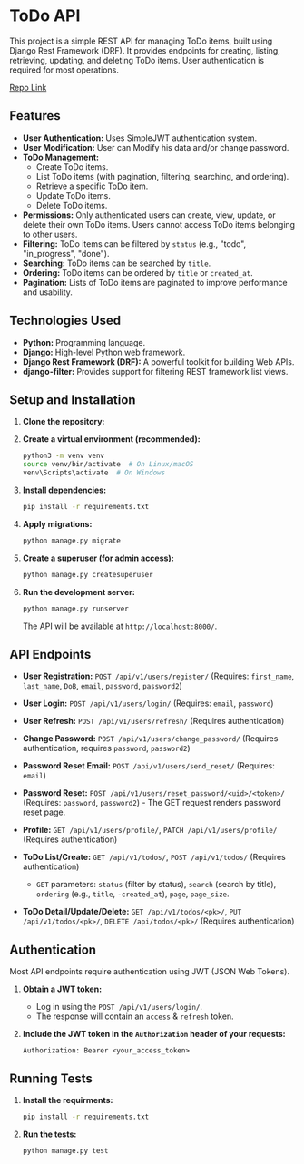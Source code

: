 # ToDo API

This project is a simple REST API for managing ToDo items, built using Django Rest Framework (DRF). It provides endpoints for creating, listing, retrieving, updating, and deleting ToDo items.  User authentication is required for most operations.

[Repo Link](https://github.com/HushmKun/To-Do-API)

## Features

*   **User Authentication:** Uses SimpleJWT authentication system.
*   **User Modification:** User can Modify his data and/or change password.
*   **ToDo Management:**
    *   Create ToDo items.
    *   List ToDo items (with pagination, filtering, searching, and ordering).
    *   Retrieve a specific ToDo item.
    *   Update ToDo items.
    *   Delete ToDo items.
*   **Permissions:** Only authenticated users can create, view, update, or delete their own ToDo items.  Users cannot access ToDo items belonging to other users.
*   **Filtering:**  ToDo items can be filtered by `status` (e.g., "todo", "in_progress", "done").
*   **Searching:**  ToDo items can be searched by `title`.
*   **Ordering:**  ToDo items can be ordered by `title` or `created_at`.
*   **Pagination:** Lists of ToDo items are paginated to improve performance and usability.

## Technologies Used

*   **Python:** Programming language.
*   **Django:** High-level Python web framework.
*   **Django Rest Framework (DRF):**  A powerful toolkit for building Web APIs.
*   **django-filter:** Provides support for filtering REST framework list views.

## Setup and Installation

1.  **Clone the repository:**

2.  **Create a virtual environment (recommended):**

    ```bash
    python3 -m venv venv
    source venv/bin/activate  # On Linux/macOS
    venv\Scripts\activate  # On Windows
    ```

3.  **Install dependencies:**

    ```bash
    pip install -r requirements.txt
    ```

4.  **Apply migrations:**

    ```bash
    python manage.py migrate
    ```

5.  **Create a superuser (for admin access):**

    ```bash
    python manage.py createsuperuser
    ```

6.  **Run the development server:**

    ```bash
    python manage.py runserver
    ```

    The API will be available at `http://localhost:8000/`.

## API Endpoints

*   **User Registration:** `POST /api/v1/users/register/` (Requires: `first_name`, `last_name`, `DoB`, `email`, `password`, `password2`)
*   **User Login:** `POST /api/v1/users/login/` (Requires: `email`, `password`)
*   **User Refresh:** `POST /api/v1/users/refresh/` (Requires authentication)
*   **Change Password:** `POST /api/v1/users/change_password/` (Requires authentication, requires `password`, `password2`)
*   **Password Reset Email:** `POST /api/v1/users/send_reset/` (Requires: `email`)
*   **Password Reset:** `POST /api/v1/users/reset_password/<uid>/<token>/` (Requires: `password`, `password2`) - The GET request renders password reset page.
*   **Profile:** `GET /api/v1/users/profile/`, `PATCH /api/v1/users/profile/` (Requires authentication)

*   **ToDo List/Create:** `GET /api/v1/todos/`, `POST /api/v1/todos/` (Requires authentication)
    *   `GET` parameters: `status` (filter by status), `search` (search by title), `ordering` (e.g., `title`, `-created_at`), `page`, `page_size`.
*   **ToDo Detail/Update/Delete:** `GET /api/v1/todos/<pk>/`, `PUT /api/v1/todos/<pk>/`, `DELETE /api/todos/<pk>/` (Requires authentication)

## Authentication

Most API endpoints require authentication using JWT (JSON Web Tokens).

1.  **Obtain a JWT token:** 
    *   Log in using the `POST /api/v1/users/login/`.
    *   The response will contain an `access` & `refresh` token.

2.  **Include the JWT token in the `Authorization` header of your requests:**

    ```
    Authorization: Bearer <your_access_token>
    ```

## Running Tests

1.  **Install the requirments:**

    ```bash
    pip install -r requirements.txt
    ```

2.  **Run the tests:**
    ```bash
    python manage.py test
    ```